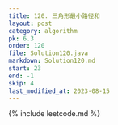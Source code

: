 ```yaml
---
title: 120. 三角形最小路径和
layout: post
category: algorithm
pk: 6.3
order: 120
file: Solution120.java
markdown: Solution120.md
start: 23
end: -1
skip: 4
last_modified_at: 2023-08-15
---
```


{% include leetcode.md %}